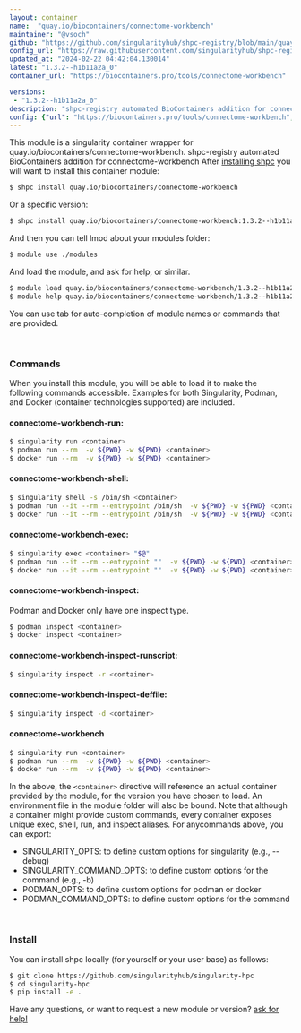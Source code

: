 ```yaml
---
layout: container
name:  "quay.io/biocontainers/connectome-workbench"
maintainer: "@vsoch"
github: "https://github.com/singularityhub/shpc-registry/blob/main/quay.io/biocontainers/connectome-workbench/container.yaml"
config_url: "https://raw.githubusercontent.com/singularityhub/shpc-registry/main/quay.io/biocontainers/connectome-workbench/container.yaml"
updated_at: "2024-02-22 04:42:04.130014"
latest: "1.3.2--h1b11a2a_0"
container_url: "https://biocontainers.pro/tools/connectome-workbench"

versions:
 - "1.3.2--h1b11a2a_0"
description: "shpc-registry automated BioContainers addition for connectome-workbench"
config: {"url": "https://biocontainers.pro/tools/connectome-workbench", "maintainer": "@vsoch", "description": "shpc-registry automated BioContainers addition for connectome-workbench", "latest": {"1.3.2--h1b11a2a_0": "sha256:696ba4d4c6b91410e3e8ae0890c9ca058d62de6178213584bb2af66f645fb95c"}, "tags": {"1.3.2--h1b11a2a_0": "sha256:696ba4d4c6b91410e3e8ae0890c9ca058d62de6178213584bb2af66f645fb95c"}, "docker": "quay.io/biocontainers/connectome-workbench"}
---
```


This module is a singularity container wrapper for quay.io/biocontainers/connectome-workbench.
shpc-registry automated BioContainers addition for connectome-workbench
After [installing shpc](#install) you will want to install this container module:


```bash
$ shpc install quay.io/biocontainers/connectome-workbench
```

Or a specific version:

```bash
$ shpc install quay.io/biocontainers/connectome-workbench:1.3.2--h1b11a2a_0
```

And then you can tell lmod about your modules folder:

```bash
$ module use ./modules
```

And load the module, and ask for help, or similar.

```bash
$ module load quay.io/biocontainers/connectome-workbench/1.3.2--h1b11a2a_0
$ module help quay.io/biocontainers/connectome-workbench/1.3.2--h1b11a2a_0
```

You can use tab for auto-completion of module names or commands that are provided.

<br>

### Commands

When you install this module, you will be able to load it to make the following commands accessible.
Examples for both Singularity, Podman, and Docker (container technologies supported) are included.

#### connectome-workbench-run:

```bash
$ singularity run <container>
$ podman run --rm  -v ${PWD} -w ${PWD} <container>
$ docker run --rm  -v ${PWD} -w ${PWD} <container>
```

#### connectome-workbench-shell:

```bash
$ singularity shell -s /bin/sh <container>
$ podman run --it --rm --entrypoint /bin/sh  -v ${PWD} -w ${PWD} <container>
$ docker run --it --rm --entrypoint /bin/sh  -v ${PWD} -w ${PWD} <container>
```

#### connectome-workbench-exec:

```bash
$ singularity exec <container> "$@"
$ podman run --it --rm --entrypoint ""  -v ${PWD} -w ${PWD} <container> "$@"
$ docker run --it --rm --entrypoint ""  -v ${PWD} -w ${PWD} <container> "$@"
```

#### connectome-workbench-inspect:

Podman and Docker only have one inspect type.

```bash
$ podman inspect <container>
$ docker inspect <container>
```

#### connectome-workbench-inspect-runscript:

```bash
$ singularity inspect -r <container>
```

#### connectome-workbench-inspect-deffile:

```bash
$ singularity inspect -d <container>
```



#### connectome-workbench

```bash
$ singularity run <container>
$ podman run --rm  -v ${PWD} -w ${PWD} <container>
$ docker run --rm  -v ${PWD} -w ${PWD} <container>
```


In the above, the `<container>` directive will reference an actual container provided
by the module, for the version you have chosen to load. An environment file in the
module folder will also be bound. Note that although a container
might provide custom commands, every container exposes unique exec, shell, run, and
inspect aliases. For anycommands above, you can export:

 - SINGULARITY_OPTS: to define custom options for singularity (e.g., --debug)
 - SINGULARITY_COMMAND_OPTS: to define custom options for the command (e.g., -b)
 - PODMAN_OPTS: to define custom options for podman or docker
 - PODMAN_COMMAND_OPTS: to define custom options for the command

<br>

### Install

You can install shpc locally (for yourself or your user base) as follows:

```bash
$ git clone https://github.com/singularityhub/singularity-hpc
$ cd singularity-hpc
$ pip install -e .
```

Have any questions, or want to request a new module or version? [ask for help!](https://github.com/singularityhub/singularity-hpc/issues)